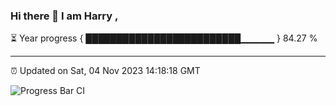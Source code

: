 ### Hi there 👋 I am Harry , 

⏳ Year progress { █████████████████████████▁▁▁▁▁ } 84.27 %

---

⏰ Updated on Sat, 04 Nov 2023 14:18:18 GMT

![Progress Bar CI](https://github.com/duykhang68/duykhang68/workflows/Progress%20Bar%20CI/badge.svg)
